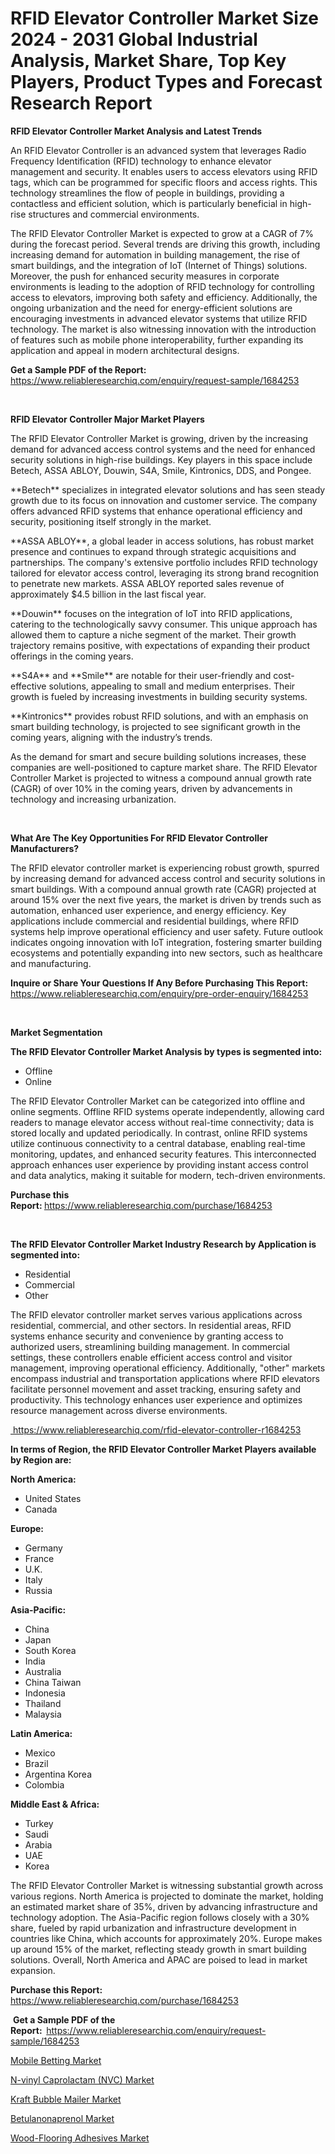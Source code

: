 <p><h1>RFID Elevator Controller Market Size 2024 - 2031 Global Industrial Analysis, Market Share, Top Key Players, Product Types and Forecast Research Report</h1></p><p><strong>RFID Elevator Controller Market Analysis and Latest Trends</strong></p>
<p><p>An RFID Elevator Controller is an advanced system that leverages Radio Frequency Identification (RFID) technology to enhance elevator management and security. It enables users to access elevators using RFID tags, which can be programmed for specific floors and access rights. This technology streamlines the flow of people in buildings, providing a contactless and efficient solution, which is particularly beneficial in high-rise structures and commercial environments.</p><p>The RFID Elevator Controller Market is expected to grow at a CAGR of 7% during the forecast period. Several trends are driving this growth, including increasing demand for automation in building management, the rise of smart buildings, and the integration of IoT (Internet of Things) solutions. Moreover, the push for enhanced security measures in corporate environments is leading to the adoption of RFID technology for controlling access to elevators, improving both safety and efficiency. Additionally, the ongoing urbanization and the need for energy-efficient solutions are encouraging investments in advanced elevator systems that utilize RFID technology. The market is also witnessing innovation with the introduction of features such as mobile phone interoperability, further expanding its application and appeal in modern architectural designs.</p></p>
<p><strong>Get a Sample PDF of the Report:&nbsp;</strong> <a href="https://www.reliableresearchiq.com/enquiry/request-sample/1684253?utm_campaign=1412&utm_medium=2&utm_source=Github&utm_content=ia&utm_term=15102024&utm_id=rfid-elevator-controller">https://www.reliableresearchiq.com/enquiry/request-sample/1684253</a></p>
<p>&nbsp;</p>
<p><strong>RFID Elevator Controller Major Market Players</strong></p>
<p><p>The RFID Elevator Controller Market is growing, driven by the increasing demand for advanced access control systems and the need for enhanced security solutions in high-rise buildings. Key players in this space include Betech, ASSA ABLOY, Douwin, S4A, Smile, Kintronics, DDS, and Pongee.</p><p>**Betech** specializes in integrated elevator solutions and has seen steady growth due to its focus on innovation and customer service. The company offers advanced RFID systems that enhance operational efficiency and security, positioning itself strongly in the market.</p><p>**ASSA ABLOY**, a global leader in access solutions, has robust market presence and continues to expand through strategic acquisitions and partnerships. The company's extensive portfolio includes RFID technology tailored for elevator access control, leveraging its strong brand recognition to penetrate new markets. ASSA ABLOY reported sales revenue of approximately $4.5 billion in the last fiscal year.</p><p>**Douwin** focuses on the integration of IoT into RFID applications, catering to the technologically savvy consumer. This unique approach has allowed them to capture a niche segment of the market. Their growth trajectory remains positive, with expectations of expanding their product offerings in the coming years.</p><p>**S4A** and **Smile** are notable for their user-friendly and cost-effective solutions, appealing to small and medium enterprises. Their growth is fueled by increasing investments in building security systems.</p><p>**Kintronics** provides robust RFID solutions, and with an emphasis on smart building technology, is projected to see significant growth in the coming years, aligning with the industry’s trends.</p><p>As the demand for smart and secure building solutions increases, these companies are well-positioned to capture market share. The RFID Elevator Controller Market is projected to witness a compound annual growth rate (CAGR) of over 10% in the coming years, driven by advancements in technology and increasing urbanization.</p></p>
<p>&nbsp;</p>
<p><strong>What Are The Key Opportunities For RFID Elevator Controller Manufacturers?</strong></p>
<p><p>The RFID elevator controller market is experiencing robust growth, spurred by increasing demand for advanced access control and security solutions in smart buildings. With a compound annual growth rate (CAGR) projected at around 15% over the next five years, the market is driven by trends such as automation, enhanced user experience, and energy efficiency. Key applications include commercial and residential buildings, where RFID systems help improve operational efficiency and user safety. Future outlook indicates ongoing innovation with IoT integration, fostering smarter building ecosystems and potentially expanding into new sectors, such as healthcare and manufacturing.</p></p>
<p><strong>Inquire or Share Your Questions If Any Before Purchasing This Report:</strong> <a href="https://www.reliableresearchiq.com/enquiry/pre-order-enquiry/1684253?utm_campaign=1412&utm_medium=2&utm_source=Github&utm_content=ia&utm_term=15102024&utm_id=rfid-elevator-controller">https://www.reliableresearchiq.com/enquiry/pre-order-enquiry/1684253</a></p>
<p>&nbsp;</p>
<p><strong>Market Segmentation</strong></p>
<p><strong>The RFID Elevator Controller Market Analysis by types is segmented into:</strong></p>
<p><ul><li>Offline</li><li>Online</li></ul></p>
<p><p>The RFID Elevator Controller Market can be categorized into offline and online segments. Offline RFID systems operate independently, allowing card readers to manage elevator access without real-time connectivity; data is stored locally and updated periodically. In contrast, online RFID systems utilize continuous connectivity to a central database, enabling real-time monitoring, updates, and enhanced security features. This interconnected approach enhances user experience by providing instant access control and data analytics, making it suitable for modern, tech-driven environments.</p></p>
<p><strong>Purchase this Report:&nbsp;</strong><a href="https://www.reliableresearchiq.com/purchase/1684253?utm_campaign=1412&utm_medium=2&utm_source=Github&utm_content=ia&utm_term=15102024&utm_id=rfid-elevator-controller">https://www.reliableresearchiq.com/purchase/1684253</a></p>
<p>&nbsp;</p>
<p><strong>The RFID Elevator Controller Market Industry Research by Application is segmented into:</strong></p>
<p><ul><li>Residential</li><li>Commercial</li><li>Other</li></ul></p>
<p><p>The RFID elevator controller market serves various applications across residential, commercial, and other sectors. In residential areas, RFID systems enhance security and convenience by granting access to authorized users, streamlining building management. In commercial settings, these controllers enable efficient access control and visitor management, improving operational efficiency. Additionally, "other" markets encompass industrial and transportation applications where RFID elevators facilitate personnel movement and asset tracking, ensuring safety and productivity. This technology enhances user experience and optimizes resource management across diverse environments.</p></p>
<p><a href="https://www.reliableresearchiq.com/rfid-elevator-controller-r1684253?utm_campaign=1412&utm_medium=2&utm_source=Github&utm_content=ia&utm_term=15102024&utm_id=rfid-elevator-controller">&nbsp;https://www.reliableresearchiq.com/rfid-elevator-controller-r1684253</a></p>
<p><strong>In terms of Region, the RFID Elevator Controller Market Players available by Region are:</strong></p>
<p>
    <p> <strong> North America: </strong>
        <ul>
            <li>United States</li>
            <li>Canada</li>
        </ul>
        </p> 
    <p> <strong> Europe: </strong>
        <ul>
            <li>Germany</li>
            <li>France</li>
            <li>U.K.</li>
            <li>Italy</li>
            <li>Russia</li>
        </ul>
        </p> 
    <p> <strong> Asia-Pacific: </strong>
        <ul>
            <li>China</li>
            <li>Japan</li>
            <li>South Korea</li>
            <li>India</li>
            <li>Australia</li>
            <li>China Taiwan</li>
            <li>Indonesia</li>
            <li>Thailand</li>
            <li>Malaysia</li>
        </ul>
        </p> 
    <p> <strong> Latin America: </strong>
        <ul>
            <li>Mexico</li>
            <li>Brazil</li>
            <li>Argentina Korea</li>
            <li>Colombia</li>
        </ul>
        </p> 
    <p> <strong> Middle East & Africa: </strong>
        <ul>
            <li>Turkey</li>
            <li>Saudi</li>
            <li>Arabia</li>
            <li>UAE</li>
            <li>Korea</li>
        </ul>
    </p>
    </p>
<p><p>The RFID Elevator Controller Market is witnessing substantial growth across various regions. North America is projected to dominate the market, holding an estimated market share of 35%, driven by advancing infrastructure and technology adoption. The Asia-Pacific region follows closely with a 30% share, fueled by rapid urbanization and infrastructure development in countries like China, which accounts for approximately 20%. Europe makes up around 15% of the market, reflecting steady growth in smart building solutions. Overall, North America and APAC are poised to lead in market expansion.</p></p>
<p><strong>Purchase this Report: </strong><a href="https://www.reliableresearchiq.com/purchase/1684253?utm_campaign=1412&utm_medium=2&utm_source=Github&utm_content=ia&utm_term=15102024&utm_id=rfid-elevator-controller">https://www.reliableresearchiq.com/purchase/1684253</a></p>
<p>&nbsp;<strong>Get a Sample PDF of the Report:&nbsp;&nbsp;</strong><a href="https://www.reliableresearchiq.com/enquiry/request-sample/1684253?utm_campaign=1412&utm_medium=2&utm_source=Github&utm_content=ia&utm_term=15102024&utm_id=rfid-elevator-controller">https://www.reliableresearchiq.com/enquiry/request-sample/1684253</a></p>
<p><strong></strong></p>
<p><p><a href="https://github.com/wanvigsqmunsenr/Market-Research-Report-List-1/blob/main/mobile-betting-market.md?utm_campaign=1412&utm_medium=2&utm_source=Github&utm_content=ia&utm_term=15102024&utm_id=rfid-elevator-controller">Mobile Betting Market</a></p><p><a href="https://www.linkedin.com/pulse/opportunities-challenges-n-vinyl-caprolactam-nvc-market-strategic-e8vyf?trk=public_post_embed_feed-article-content&utm_campaign=1412&utm_medium=2&utm_source=Github&utm_content=ia&utm_term=15102024&utm_id=rfid-elevator-controller">N-vinyl Caprolactam (NVC) Market</a></p><p><a href="https://github.com/alea79alre/Market-Research-Report-List-1/blob/main/kraft-bubble-mailer-market.md?utm_campaign=1412&utm_medium=2&utm_source=Github&utm_content=ia&utm_term=15102024&utm_id=rfid-elevator-controller">Kraft Bubble Mailer Market</a></p><p><a href="https://www.linkedin.com/pulse/betulanonaprenol-market-size-growing-cagr-78-report-covers-analysis-7zjkf?utm_campaign=1412&utm_medium=2&utm_source=Github&utm_content=ia&utm_term=15102024&utm_id=rfid-elevator-controller">Betulanonaprenol Market</a></p><p><a href="https://www.linkedin.com/pulse/strategic-insights-global-wood-flooring-adhesives-market-trends-qpime?utm_campaign=1412&utm_medium=2&utm_source=Github&utm_content=ia&utm_term=15102024&utm_id=rfid-elevator-controller">Wood-Flooring Adhesives Market</a></p></p>